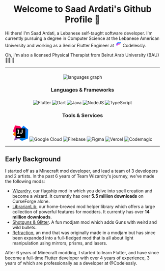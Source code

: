 <h1 align="center">Welcome to Saad Ardati's Github Profile 👋</h1>

Hi there! I'm Saad Ardati, a Lebanese self-taught software developer. I'm currently pursuing a degree in
Computer Science at the Lebanese American University and working as a Senior Flutter Engineer
at ![Codelessly Logo](assets/codelessly_logo.png) Codelessly.

Oh, I'm also a licensed Physical Therapist from Beirut Arab University (BAU) 🧑‍⚕️ 🙌

-----------

###

<div align="center">
  <img src="https://github-readme-stats.vercel.app/api?username=SaadArdati&locale=en&theme=dracula&hide_border=false&order=2" alt="languages graph"  />
</div>

###

<h3 align="center">Languages & Frameworks</h3>

###

<p align="center">
    <img src="https://cdn.jsdelivr.net/gh/devicons/devicon/icons/flutter/flutter-original.svg"  alt="Flutter" width="50" height="50"/>
    <img src="https://cdn.jsdelivr.net/gh/devicons/devicon/icons/dart/dart-original.svg"  alt="Dart" width="50" height="50"/>
    <img src="https://cdn.jsdelivr.net/gh/devicons/devicon/icons/java/java-original.svg"  alt="Java" width="50" height="50"/>
    <img src="https://cdn.jsdelivr.net/gh/devicons/devicon/icons/nodejs/nodejs-original.svg" alt="NodeJS" width="50" height="50"/>
    <img src="https://cdn.jsdelivr.net/gh/devicons/devicon/icons/typescript/typescript-original.svg" alt="TypeScript" width="50" height="50"/>
</p>

###

<h3 align="center">Tools & Services</h3>

###

<p align="center">
    <img src="https://raw.githubusercontent.com/SaadArdati/SaadArdati/main/assets/intellij_logo.png"  alt="Intellij" width="50" height="50"/>
    <img src="https://cdn.jsdelivr.net/gh/devicons/devicon/icons/googlecloud/googlecloud-original.svg"  alt="Google Cloud" width="50" height="50"/>
    <img src="https://cdn.jsdelivr.net/gh/devicons/devicon/icons/firebase/firebase-plain.svg"  alt="Firebase" width="50" height="50"/>
    <img src="https://cdn.jsdelivr.net/gh/devicons/devicon/icons/figma/figma-original.svg"  alt="Figma" width="50" height="50"/>
    <img src="https://cdn.simpleicons.org/vercel"  alt="Vercel" width="50" height="50"/>
    <img src="https://cdn.simpleicons.org/codemagic"  alt="Codemagic" width="50" height="50"/>
</p>

------------

## Early Background

I started off as a Minecraft mod developer, and lead a team of 3 developers and 2 artists. In the past 6 years of Team Wizardry's journey, we've made the following mods:

- [Wizardry](https://www.curseforge.com/minecraft/mc-mods/wizardry-mod), our flagship mod in which you delve into spell
  creation and become a wizard. It currently has over **5.5 million downloads** on CurseForge alone.
- [LibrarianLib](https://www.curseforge.com/minecraft/mc-mods/librarianlib), our home-brewed mod helper library which
  offers a large collection of powerful features for modders. It currently has over **14 million downloads**.
- [Shotguns & Glitter](https://www.curseforge.com/minecraft/mc-mods/shotguns-glitter). A fun modjam mod which adds
  Guns with weird and wild bullets.
- [Refraction](https://www.curseforge.com/minecraft/mc-mods/refraction), an mod that was originally made in a modjam
  but has since been expanded into a full-fledged mod that is all about light manipulation using mirrors, prisms, 
  and lasers.

After 6 years of Minecraft modding, I started to learn Flutter, and have since become a full-time Flutter developer
with over 4 years of experience, 3 years of which are professionally as a developer at @Codelessly.
